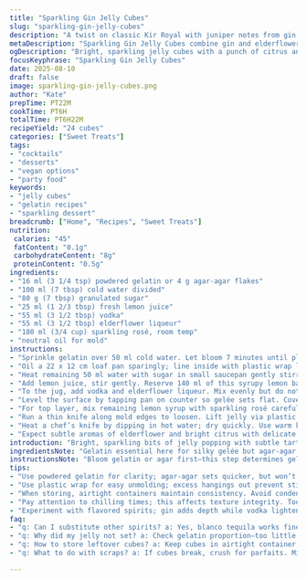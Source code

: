 ```yaml
---
title: "Sparkling Gin Jelly Cubes"
slug: "sparkling-gin-jelly-cubes"
description: "A twist on classic Kir Royal with juniper notes from gin swapped with vodka, and elderflower liqueur replacing crème de cassis. Layers of citrus gelée combined with sparkling wine create textured bubbles trapped in firm jelly. Chill times adjusted for texture confidence. Uses agar-agar for vegan adaptation but gelatin tips included. A neat presentation requires oiled mold and plastic wrap liners. Sharp knife and hot water bath cut cubes cleanly for that crystal finish without tearing. Elevated on practical sense over gimmicks."
metaDescription: "Sparkling Gin Jelly Cubes combine gin and elderflower liqueur to create an intriguing two-layer jelly treat that sparkles."
ogDescription: "Bright, sparkling jelly cubes with a punch of citrus and floral notes. A quirky starter or treat."
focusKeyphrase: "Sparkling Gin Jelly Cubes"
date: 2025-08-10
draft: false
image: sparkling-gin-jelly-cubes.png
author: "Kate"
prepTime: PT22M
cookTime: PT6H
totalTime: PT6H22M
recipeYield: "24 cubes"
categories: ["Sweet Treats"]
tags:
- "cocktails"
- "desserts"
- "vegan options"
- "party food"
keywords:
- "jelly cubes"
- "gelatin recipes"
- "sparkling dessert"
breadcrumb: ["Home", "Recipes", "Sweet Treats"]
nutrition: 
 calories: "45"
 fatContent: "0.1g"
 carbohydrateContent: "8g"
 proteinContent: "0.5g"
ingredients:
- "16 ml (3 1/4 tsp) powdered gelatin or 4 g agar-agar flakes"
- "100 ml (7 tbsp) cold water divided"
- "80 g (7 tbsp) granulated sugar"
- "25 ml (1 2/3 tbsp) fresh lemon juice"
- "55 ml (3 1/2 tbsp) vodka"
- "55 ml (3 1/2 tbsp) elderflower liqueur"
- "180 ml (3/4 cup) sparkling rosé, room temp"
- "neutral oil for mold"
instructions:
- "Sprinkle gelatin over 50 ml cold water. Let bloom 7 minutes until plump but not watery—agar users soak flakes similarly before dissolving in step 3."
- "Oil a 22 x 12 cm loaf pan sparingly; line inside with plastic wrap leaving excess to lift jelly later. This double step avoids sticking issues common in gelée molds."
- "Heat remaining 50 ml water with sugar in small saucepan gently stirring. When syrup boils, remove from heat immediately. Stir in bloomed gelatin or agar-agar until fully dissolved. Failure to fully dissolve causes gritty texture and poor set."
- "Add lemon juice, stir gently. Reserve 140 ml of this syrupy lemon base in a liquid measuring jug."
- "To the jug, add vodka and elderflower liqueur. Mix evenly but do not aerate—too many bubbles ruin jelly smoothness. Pour into prepared pan."
- "Level the surface by tapping pan on counter so gelée sets flat. Cover loosely and refrigerate 35 minutes. Check firmness by lightly touching surface; it should resist indentation but not feel rubbery."
- "For top layer, mix remaining lemon syrup with sparkling rosé carefully. Pour over set gelée using a spoon to break liquid drop—a classic slow-pour technique prevents mixing layers and ensures distinct strata. Refrigerate 6 hours or until fully firm and cold to touch."
- "Run a thin knife along mold edges to loosen. Lift jelly via plastic wrap gently onto a flat board. Peel wrap off carefully to avoid tearing fizz layer."
- "Heat a chef’s knife by dipping in hot water; dry quickly. Use warm knife to slice jelly cleanly into 24 even cubes. Wipe blade between cuts to avoid smearing. Store cubes chilled in a sealed container. Use within 4 days for best texture."
- "Expect subtle aromas of elderflower and bright citrus with delicate sparkle in flavor. Jelly texture should balance firmness with gentle wobble. If jelly too soft, chill longer; too hard, reduce gelatin next time."
introduction: "Bright, sparkling bits of jelly popping with subtle tartness. Gin swapped for vodka here; sharper, cleaner spirit notes. Elderflower liqueur replaces cassis—lighter, floral scent that doesn’t overpower. The two-layer texture—a citrus gelée foundation topped by sparkling rosé jelly—invites attention. Takes time but worth the wait; chilling for 6 hours lets bubbles stay trapped and finish firm. Use agar-agar for vegan option but watch firmness; gelatin yields smoother bass, agar sets faster but with more brittle snap. Visual appeal is crucial; clean mold and plastic wrap liner prevent breakage on release. Siri, skip sugary cocktails, serve cubes for a quirky starter or after-dinner treat. Attention to temperature and timing makes or breaks the layers. The knife’s warmth key to perfect squares—cold blade drags, messy cuts. Store airtight, no drying out. Real talk: get your hands wet, practice pouring the top layer slow, no rushing. Patience pays dividends."
ingredientsNote: "Gelatin essential here for silky gelée but agar-agar works if vegan; soak flakes separately and stir hot liquid longer. Vodka cleans up flavors, but gin or blanco tequila acceptable for twists. Elderflower liqueur brightens, subbing crème de cassis changes berry vibes to floral. Prosecco replaced with sparkling rosé for richer berry hints but standard prosecco or cava good–adjust sweetness accordingly. Sugar can vary with preference; more sugar equals firmer set but risks overpowering flavors. Lemon juice balances sweetness; fresh juice always. Keep water portions divided properly to avoid grainy syrup base. Use neutral oil for mold lubrication; flavored oils risk odd smell or surface defects. Plastic wrap stretching beyond mold edges facilitates easy unmolding but ensure no wrinkles imprint surface."
instructionsNote: "Bloom gelatin or agar first—this step determines gel strength and clarity. Mix syrup just off boil for quick gelatin dissolution without cooking spirits at high heat. Pour first layer slowly and tap pan to remove air bubbles—uneven surface ruins look and sets unevenly. Wait for touch firmness, not just time mark. Top sparkling layer poured with spoon to buffer velocity, preventing merging—classic layering trick in aspics. Refrigerate the whole night when possible; quick chills create cracks or cloudy layers. When cutting, knife warm enough to glide smoothly; dip in hot water between cuts to maintain heat. Peel plastic away rather than pry; avoid fracturing fragile jelly. Store in airtight container chilled, separate layers keep bubbles intact. Frosting on top is condensation—pat dry before serving. Kitchen mishaps: too much gelatin makes rubbery cubes, too little yields collapse. If layers blend, crush and serve as jelly chunks over ice with prosecco splash."
tips:
- "Use powdered gelatin for clarity; agar-agar sets quicker, but won’t yield as creamy a texture. Measure carefully, slight differences impact firmness. Watch water amounts; they determine dilution. If struggle with layers, check for separation—slow pouring is key. Swirl but avoid agitation, bubbles ruin visual."
- "Use plastic wrap for easy unmolding; excess hangings out prevent sticking. Oil sparingly on mold; flavored oils create odd tastes. Ensure no air pockets—tap the pan. Too much pressure can smudge layers. If cutting feels draggy, knife cooling; run under hot water and dry."
- "When storing, airtight containers maintain consistency. Avoid condensation, it leads to sogginess. For longer shelf life, separate layers; keep intact. If jelly too soft, chill longer or increase gelatin next attempt. Too hard means reduce next time. Easy adjustments can save dessert."
- "Pay attention to chilling times; this affects texture integrity. Too quick, mixture might not settle, bubbles rise uncontained. For optimal results, overnight refrigeration recommended, flavors meld beautifully. Don’t rush. Cutting timing critical. Warmth of knife = clean edges. Cold blade tears layers."
- "Experiment with flavored spirits; gin adds depth while vodka lightens. Keep spirits at room temp before mixing, significantly impacts setting. Adjust sugar based on personal sweetness level; too little yields soft jelly. Increase lemon juice for acidity balance. Fresh is best, pasteurized not the same."
faq:
- "q: Can I substitute other spirits? a: Yes, blanco tequila works fine; gin brings stronger aroma. Vodka is lighter, best for delicate flavors. Adjust sweetness according to your choice—consider herbs or liqueurs for layered flavors."
- "q: Why did my jelly not set? a: Check gelatin proportion—too little leads to collapse. Not dissolving completely causes gritty texture. Ensure proper cooling times; layers must hold. Adjust water; changes firmness."
- "q: How to store leftover cubes? a: Keep cubes in airtight container; separate layers to avoid merging. Remove any moisture buildup, it affects texture. Consume within four days for best experience. If left longer, might lose structure."
- "q: What to do with scraps? a: If cubes break, crush for parfaits. Mix with prosecco for jelly drinks. Layer with fruits in dessert bowls. Don’t waste! You can get creative with leftovers, add to ice creams or use as cocktail garnish."

---
```

